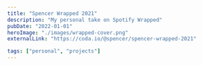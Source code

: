 ```yaml
---
title: "Spencer Wrapped 2021"
description: "My personal take on Spotify Wrapped"
pubDate: "2022-01-01"
heroImage: "./images/wrapped-cover.png"
externalLink: "https://coda.io/@spencer/spencer-wrapped-2021"

tags: ["personal", "projects"]
---
```

